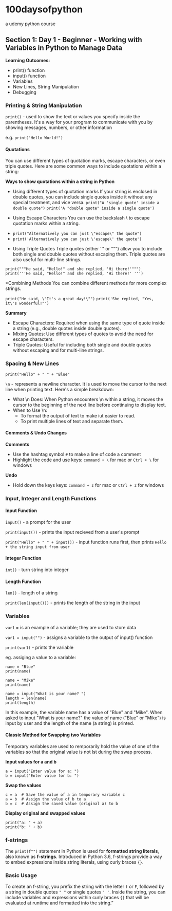 # 100daysofpython
a udemy python course

## Section 1: Day 1 - Beginner - Working with Variables in Python to Manage Data
**Learning Outcomes:**
  - print() function
  - input() function
  - Variables
  - New Lines, String Manipulation
  - Debugging

### Printing & String Manipulation

`print()` - used to show the text or values you specify inside the parentheses. It's a way for your program to communicate with you by showing messages, numbers, or other information

e.g. `print("Hello World!")`  

#### Quotations
You can use different types of quotation marks, escape characters, or even triple quotes. Here are some common ways to include  quotations within a string:

**Ways to show quotations within a string in Python**

* Using different types of quotation marks
If your string is enclosed in double quotes, you can include single quotes inside it without any special treatment, and vice versa.
`print("A 'single quote' inside a double quote")`
`print('A "double quote" inside a single quote')`

* Using Escape Characters
You can use the backslash \ to escape quotation marks within a string.
- `print("Alternatively you can just \"escape\" the quote")`
- `print('Alternatively you can just \'escape\' the quote')`

* Using Triple Quotes
Triple quotes (either ''' or """) allow you to include both single and double quotes without escaping them. Triple quotes are also useful for multi-line strings.

`print("""He said, "Hello!" and she replied, 'Hi there!'""")`
`print('''He said, "Hello!" and she replied, 'Hi there!' ''')`

*Combining Methods
You can combine different methods for more complex strings.

`print("He said, \"It's a great day!\"")`
`print('She replied, "Yes, it\'s wonderful!"')`

**Summary**

- Escape Characters: Required when using the same type of quote inside a string (e.g., double quotes inside double quotes).
- Mixing Quotes: Use different types of quotes to avoid the need for escape characters.
- Triple Quotes: Useful for including both single and double quotes without escaping and for multi-line strings.

### Spacing & New Lines
`print("Hello" + " " + "Blue"`

`\n` - represents a newline character. It is used to move the cursor to the next line when printing text. Here's a simple breakdown:

* What \n Does: When Python encounters \n within a string, it moves the cursor to the beginning of the next line before continuing to display text.
* When to Use \n:
  * To format the output of text to make iut easier to read.
  * To print multiple lines of text and separate them.

#### Comments & Undo Changes

**Comments**

- Use the hashtag symbol `#` to make a line of code a comment
- Highlight the code and use keys: `command + \` for mac or `Ctrl + \` for windows

**Undo**
- Hold down the keys keys: `command + z` for mac or `Ctrl + z` for windows

### Input, Integer and Length Functions
#### Input Function
`input()` - a prompt for the user

`print(input())` - prints the input recieved from a user's prompt

`print("Hello" + " " + input())` - input function runs first, then prints `Hello + the string input from user`

#### Integer Function 
`int()` - turn string into integer

#### Length Function
`len()` - length of a string

`print(len(input()))` - prints the length of the string in the input

### Variables
`var1` = is an example of a variable; they are used to store data

`var1 = input("")` - assigns a variable to the output of input() function

`print(var1)` - prints the variable

eg. assiging a value to a variable:

```
name = "Blue"
print(name)

name = "Mike"
print(name)

name = input("What is your name? ")
length = len(name)
print(length)
```
In this example, the variable name has a value of "Blue" and "Mike". When asked to input "What is your name?" the value of name ("Blue" or "Mike") is input by user and the length of the name (a string) is printed. 

#### Classic Method for Swapping two Variables
Temporary variables are used to remporarily hold the value of one of the variables so that the original value is not lst during the swap process.

**Input values for a and b**
````
a = input("Enter value for a: ")
b = input("Enter value for b: ")
````

**Swap the values**
````
c = a  # Save the value of a in temporary variable c
a = b  # Assign the value of b to a
b = c  # Assign the saved value (original a) to b
````

**Display original and swapped values**
````
print("a: " + a)
print("b: " + b)
````

### f-strings
The `print(f"")` statement in Python is used for **formatted string literals**, also known as **f-strings**. Introduced in Python 3.6, f-strings provide a way to embed expressions inside string literals, using curly braces `{}`.

### Basic Usage 
To create an f-string, you prefix the string with the letter `f` or `F`, followed by a string in double quotes `" "` or single quotes `' '`. Inside the string, you can include variables and expressions within curly braces `{}` that will be evaluated at runtime and formatted into the string.”


